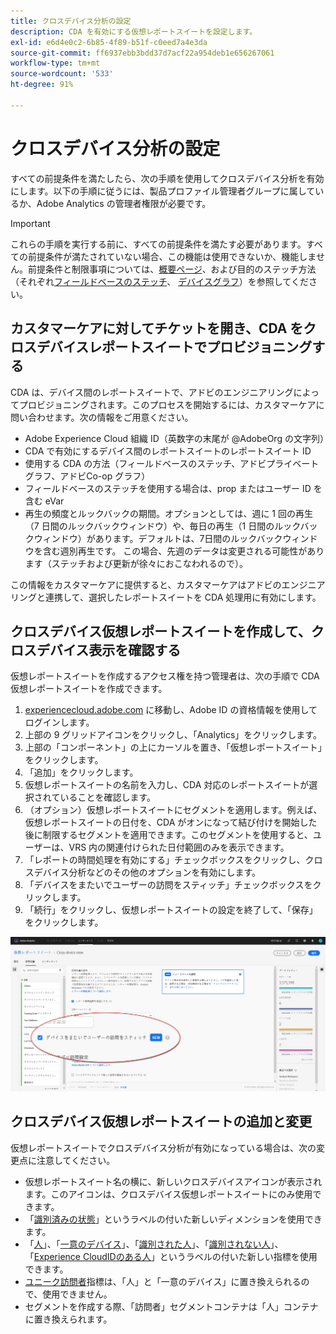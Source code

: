 ```yaml
---
title: クロスデバイス分析の設定
description: CDA を有効にする仮想レポートスイートを設定します。
exl-id: e6d4e0c2-6b85-4f89-b51f-c0eed7a4e3da
source-git-commit: ff6937ebb3bdd37d7acf22a954deb1e656267061
workflow-type: tm+mt
source-wordcount: '533'
ht-degree: 91%

---
```


# クロスデバイス分析の設定

すべての前提条件を満たしたら、次の手順を使用してクロスデバイス分析を有効にします。以下の手順に従うには、製品プロファイル管理者グループに属しているか、Adobe Analytics の管理者権限が必要です。

>[!IMPORTANT]
>
>これらの手順を実行する前に、すべての前提条件を満たす必要があります。すべての前提条件が満たされていない場合、この機能は使用できないか、機能しません。前提条件と制限事項については、[概要ページ](overview.md)、および目的のステッチ方法（それぞれ[フィールドベースのステッチ](field-based-stitching.md)、 [デバイスグラフ](device-graph.md)）を参照してください。

## カスタマーケアに対してチケットを開き、CDA をクロスデバイスレポートスイートでプロビジョニングする

CDA は、デバイス間のレポートスイートで、アドビのエンジニアリングによってプロビジョニングされます。このプロセスを開始するには、カスタマーケアに問い合わせます。次の情報をご用意ください。

* Adobe Experience Cloud 組織 ID（英数字の末尾が @AdobeOrg の文字列）
* CDA で有効にするデバイス間のレポートスイートのレポートスイート ID
* 使用する CDA の方法（フィールドベースのステッチ、アドビプライベートグラフ、アドビCo-op グラフ）
* フィールドベースのステッチを使用する場合は、prop またはユーザー ID を含む eVar
* 再生の頻度とルックバックの期間。オプションとしては、週に 1 回の再生（7 日間のルックバックウィンドウ）や、毎日の再生（1 日間のルックバックウィンドウ）があります。デフォルトは、7日間のルックバックウィンドウを含む週別再生です。 この場合、先週のデータは変更される可能性があります（ステッチおよび更新が徐々におこなわれるので）。

この情報をカスタマーケアに提供すると、カスタマーケアはアドビのエンジニアリングと連携して、選択したレポートスイートを CDA 処理用に有効にします。

## クロスデバイス仮想レポートスイートを作成して、クロスデバイス表示を確認する

仮想レポートスイートを作成するアクセス権を持つ管理者は、次の手順で CDA 仮想レポートスイートを作成できます。

1. [experiencecloud.adobe.com](https://experiencecloud.adobe.com) に移動し、Adobe ID の資格情報を使用してログインします。
2. 上部の 9 グリッドアイコンをクリックし、「Analytics」をクリックします。
3. 上部の「コンポーネント」の上にカーソルを置き、「仮想レポートスイート」をクリックします。
4. 「追加」をクリックします。
5. 仮想レポートスイートの名前を入力し、CDA 対応のレポートスイートが選択されていることを確認します。
6. （オプション）仮想レポートスイートにセグメントを適用します。例えば、仮想レポートスイートの日付を、CDA がオンになって結び付けを開始した後に制限するセグメントを適用できます。このセグメントを使用すると、ユーザーは、VRS 内の関連付けられた日付範囲のみを表示できます。
7. 「レポートの時間処理を有効にする」チェックボックスをクリックし、クロスデバイス分析などのその他のオプションを有効にします。
8. 「デバイスをまたいでユーザーの訪問をスティッチ」チェックボックスをクリックします。
9. 「続行」をクリックし、仮想レポートスイートの設定を終了して、「保存」をクリックします。

![CDA チェックボックス](assets/cda-checkbox.png)

## クロスデバイス仮想レポートスイートの追加と変更

仮想レポートスイートでクロスデバイス分析が有効になっている場合は、次の変更点に注意してください。

* 仮想レポートスイート名の横に、新しいクロスデバイスアイコンが表示されます。このアイコンは、クロスデバイス仮想レポートスイートにのみ使用できます。
* 「[識別済みの状態](../dimensions/identified-state.md)」というラベルの付いた新しいディメンションを使用できます。
* 「[人](../metrics/people.md)」、「[一意のデバイス](../metrics/unique-devices.md)」、「[識別された人](../metrics/identified-people.md)」、「[識別されない人](../metrics/unidentified-people.md)」、「[Experience CloudIDのある人](../metrics/people-with-exp-cloud-id.md)」というラベルの付いた新しい指標を使用できます。
* [ユニーク訪問者](../metrics/unique-visitors.md)指標は、「人」と「一意のデバイス」に置き換えられるので、使用できません。
* セグメントを作成する際、「訪問者」セグメントコンテナは「人」コンテナに置き換えられます。
